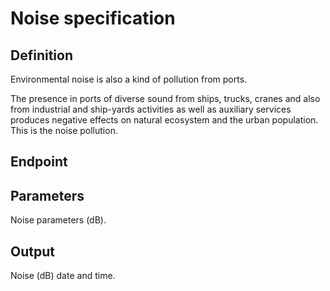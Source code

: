 # Noise specification

## Definition
Environmental noise is also a kind of pollution from ports. 

The presence in ports of diverse sound from ships, trucks, cranes and also from industrial and ship-yards activities as well as auxiliary services produces negative effects on natural ecosystem and the urban population. This is the noise pollution.

## Endpoint
## Parameters
Noise parameters (dB).
## Output 
Noise (dB) date and time.
